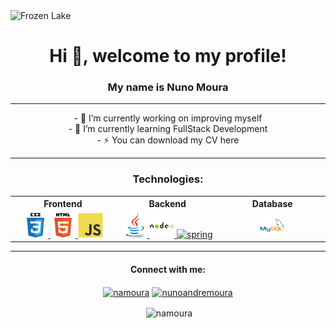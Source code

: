 <img src="https://live.staticflickr.com/7889/47435209832_f43fb5675a_k.jpg" alt="Frozen Lake"/>
<h1 align="center">Hi 👋, welcome to my profile!</h1>
<h3 align="center">My name is Nuno Moura</h3>
<hr>

<div align="center"> - 🔭 I’m currently working on improving myself </div>

<div align="center"> - 🌱 I’m currently learning FullStack Development </div>

<div align="center"> - ⚡ You can download my CV here </div>
<hr>

<p></p>
<h3 align="center">Technologies:</h3>

<table border="0" align=center>
  <tr>
    <th width=250px>Frontend</td>
    <th width=250px>Backend</td>
    <th width=250px>Database</td>
  </tr>
  <tr>
    <td align=center>
    <a href="https://www.w3schools.com/css/" target="_blank" rel="noreferrer"> <img src="https://raw.githubusercontent.com/devicons/devicon/master/icons/css3/css3-original-wordmark.svg" alt="css3" width="40" height="40"/> </a> <a href="https://www.w3.org/html/" target="_blank" rel="noreferrer"> <img src="https://raw.githubusercontent.com/devicons/devicon/master/icons/html5/html5-original-wordmark.svg" alt="html5" width="40" height="40"/> </a><a href="https://developer.mozilla.org/en-US/docs/Web/JavaScript" target="_blank" rel="noreferrer"> <img src="https://raw.githubusercontent.com/devicons/devicon/master/icons/javascript/javascript-original.svg" alt="javascript" width="40" height="40"/> </a> 
    </td>
    <td align=center>
    <a href="https://www.java.com" target="_blank" rel="noreferrer"> <img src="https://raw.githubusercontent.com/devicons/devicon/master/icons/java/java-original.svg" alt="java" width="40" height="40"/> </a> <a href="https://nodejs.org" target="_blank" rel="noreferrer"> <img src="https://raw.githubusercontent.com/devicons/devicon/master/icons/nodejs/nodejs-original-wordmark.svg" alt="nodejs" width="40" height="40"/> </a> <a href="https://spring.io/" target="_blank" rel="noreferrer"> <img src="https://www.vectorlogo.zone/logos/springio/springio-icon.svg" alt="spring" width="35" height="35"/> </a> 
    </td>
    <td align=center>
<a href="https://www.mysql.com/" target="_blank" rel="noreferrer"> <img src="https://raw.githubusercontent.com/devicons/devicon/master/icons/mysql/mysql-original-wordmark.svg" alt="mysql" width="40" height="40"/> </a> 
    </td>
</table>

<p></p>
<hr>
<p></p>
<h4 align="center">Connect with me:</h4>
<p align="center">
<a href="https://linkedin.com/in/namoura" target="blank"><img align="center" src="https://raw.githubusercontent.com/rahuldkjain/github-profile-readme-generator/master/src/images/icons/Social/linked-in-alt.svg" alt="namoura" height="30" width="40" /></a>
<a href="https://instagram.com/nunoandremoura" target="blank"><img align="center" src="https://raw.githubusercontent.com/rahuldkjain/github-profile-readme-generator/master/src/images/icons/Social/instagram.svg" alt="nunoandremoura" height="30" width="40" /></a>
</p>

<div align="center">
<p>&nbsp;<img align="center" src="https://github-readme-stats.vercel.app/api?username=namoura&show_icons=true&locale=en" alt="namoura" /></p>
</div>
